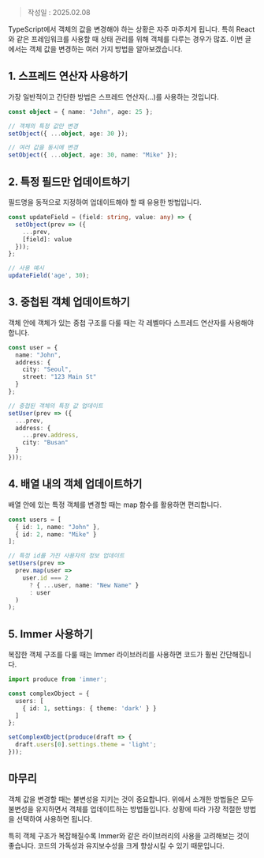 > 작성일 : 2025.02.08

TypeScript에서 객체의 값을 변경해야 하는 상황은 자주 마주치게 됩니다. 특히 React와 같은 프레임워크를 사용할 때 상태 관리를 위해 객체를 다루는 경우가 많죠. 이번 글에서는 객체 값을 변경하는 여러 가지 방법을 알아보겠습니다.

## 1. 스프레드 연산자 사용하기

가장 일반적이고 간단한 방법은 스프레드 연산자(...)를 사용하는 것입니다.

```typescript
const object = { name: "John", age: 25 };

// 객체의 특정 값만 변경
setObject({ ...object, age: 30 });

// 여러 값을 동시에 변경
setObject({ ...object, age: 30, name: "Mike" });
```

## 2. 특정 필드만 업데이트하기

필드명을 동적으로 지정하여 업데이트해야 할 때 유용한 방법입니다.

```typescript
const updateField = (field: string, value: any) => {
  setObject(prev => ({
    ...prev,
    [field]: value
  }));
};

// 사용 예시
updateField('age', 30);
```

## 3. 중첩된 객체 업데이트하기

객체 안에 객체가 있는 중첩 구조를 다룰 때는 각 레벨마다 스프레드 연산자를 사용해야 합니다.

```typescript
const user = {
  name: "John",
  address: {
    city: "Seoul",
    street: "123 Main St"
  }
};

// 중첩된 객체의 특정 값 업데이트
setUser(prev => ({
  ...prev,
  address: {
    ...prev.address,
    city: "Busan"
  }
}));
```

## 4. 배열 내의 객체 업데이트하기

배열 안에 있는 특정 객체를 변경할 때는 map 함수를 활용하면 편리합니다.

```typescript
const users = [
  { id: 1, name: "John" },
  { id: 2, name: "Mike" }
];

// 특정 id를 가진 사용자의 정보 업데이트
setUsers(prev => 
  prev.map(user => 
    user.id === 2 
      ? { ...user, name: "New Name" }
      : user
  )
);
```

## 5. Immer 사용하기

복잡한 객체 구조를 다룰 때는 Immer 라이브러리를 사용하면 코드가 훨씬 간단해집니다.

```typescript
import produce from 'immer';

const complexObject = {
  users: [
    { id: 1, settings: { theme: 'dark' } }
  ]
};

setComplexObject(produce(draft => {
  draft.users[0].settings.theme = 'light';
}));
```

## 마무리

객체 값을 변경할 때는 불변성을 지키는 것이 중요합니다. 위에서 소개한 방법들은 모두 불변성을 유지하면서 객체를 업데이트하는 방법들입니다. 상황에 따라 가장 적절한 방법을 선택하여 사용하면 됩니다.

특히 객체 구조가 복잡해질수록 Immer와 같은 라이브러리의 사용을 고려해보는 것이 좋습니다. 코드의 가독성과 유지보수성을 크게 향상시킬 수 있기 때문입니다.